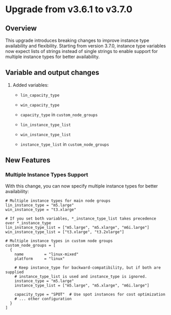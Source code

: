 # Upgrade from v3.6.1 to v3.7.0

## Overview

This upgrade introduces breaking changes to improve instance type availability and flexibility. Starting from version 3.7.0, instance type variables now expect lists of strings instead of single strings to enable support for multiple instance types for better availability.

## Variable and output changes

1. Added variables:
    - `lin_capacity_type`
    - `win_capacity_type`
    - `capacity_type` in `custom_node_groups`

    - `lin_instance_type_list`
    - `win_instance_type_list`
    - `instance_type_list` in `custom_node_groups`


## New Features

### Multiple Instance Types Support

With this change, you can now specify multiple instance types for better availability:

```hcl
# Multiple instance types for main node groups
lin_instance_type = "m5.large"
win_instance_type = "t3.xlarge"

# If you set both variables, *_instance_type_list takes precedence over *_instance_type
lin_instance_type_list = ["m5.large", "m5.xlarge", "m6i.large"]
win_instance_type_list = ["t3.xlarge", "t3.2xlarge"]

```

```
# Multiple instance types in custom node groups
custom_node_groups = [
  {
    name         = "linux-mixed"
    platform     = "linux"

    # Keep instance_type for backward-compatibility, but if both are supplied
    # instance_type_list is used and instance_type is ignored.
    instance_type = "m5.large"
    instance_type_list = ["m5.large", "m5.xlarge", "m6i.large"]
    
    capacity_type = "SPOT"  # Use spot instances for cost optimization
    # ... other configuration
  }
]

```
